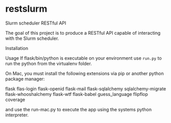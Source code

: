 # restslurm
Slurm scheduler RESTful API

The goal of this project is to produce a RESTful API capable of interacting with the Slurm scheduler.

Installation

Usage
If flask/bin/python is executable on your environment use `run.py` to run the python from the virtualenv folder.

On Mac, you must install the following extensions via pip or another python package manager:

flask
flas-login
flask-openid
flask-mail
flask-sqlalchemy
sqlalchemy-migrate
flask-whooshalchemy
flask-wtf
flask-babel
guess_language
flipflop
coverage

and use the run-mac.py to execute the app using the systems python interpreter.
